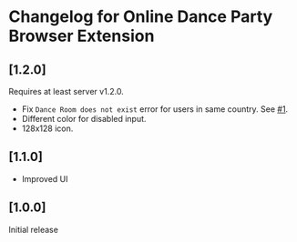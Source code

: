 # Changelog for Online Dance Party Browser Extension

## [1.2.0]

Requires at least server v1.2.0.

* Fix `Dance Room does not exist` error for users in same country.
  See [#1](https://github.com/fantostisch/OnlineDanceParty/issues/1).
* Different color for disabled input.
* 128x128 icon.

## [1.1.0]

* Improved UI

## [1.0.0]

Initial release
